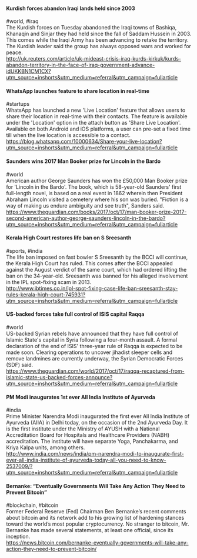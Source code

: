 
#### Kurdish forces abandon Iraqi lands held since 2003
#world, #iraq  
The Kurdish forces on Tuesday abandoned the Iraqi towns of Bashiqa, Khanaqin and Sinjar they had held since the fall of Saddam Hussein in 2003. This comes while the Iraqi Army has been advancing to retake the territory. The Kurdish leader said the group has always opposed wars and worked for peace.  
http://uk.reuters.com/article/uk-mideast-crisis-iraq-kurds-kirkuk/kurds-abandon-territory-in-the-face-of-iraq-government-advance-idUKKBN1CM1CX?utm_source=inshorts&utm_medium=referral&utm_campaign=fullarticle

#### WhatsApp launches feature to share location in real-time
#startups  
WhatsApp has launched a new 'Live Location' feature that allows users to share their location in real-time with their contacts. The feature is available under the 'Location' option in the attach button as 'Share Live Location'. Available on both Android and iOS platforms, a user can pre-set a fixed time till when the live location is accessible to a contact.  
https://blog.whatsapp.com/10000634/Share-your-live-location?utm_source=inshorts&utm_medium=referral&utm_campaign=fullarticle

#### Saunders wins 2017 Man Booker prize for Lincoln in the Bardo
#world  
American author George Saunders has won the £50,000 Man Booker prize for 'Lincoln in the Bardo'. The book, which is 58-year-old Saunders' first full-length novel, is based on a real event in 1862 wherein then President Abraham Lincoln visited a cemetery where his son was buried. "Fiction is a way of making us endure ambiguity and see truth", Sanders said.  
https://www.theguardian.com/books/2017/oct/17/man-booker-prize-2017-second-american-author-george-saunders-lincoln-in-the-bardo?utm_source=inshorts&utm_medium=referral&utm_campaign=fullarticle

#### Kerala High Court restores life ban on S Sreesanth
#sports, #india  
The life ban imposed on fast bowler S Sreesanth by the BCCI will continue, the Kerala High Court has ruled. This comes after the BCCI appealed against the August verdict of the same court, which had ordered lifting the ban on the 34-year-old. Sreesanth was banned for his alleged involvement in the IPL spot-fixing scam in 2013.  
http://www.ibtimes.co.in/ipl-spot-fixing-case-life-ban-sreesanth-stay-rules-kerala-high-court-745931?utm_source=inshorts&utm_medium=referral&utm_campaign=fullarticle

#### US-backed forces take full control of ISIS capital Raqqa
#world  
US-backed Syrian rebels have announced that they have full control of Islamic State's capital in Syria following a four-month assault. A formal declaration of the end of ISIS' three-year rule of Raqqa is expected to be made soon. Clearing operations to uncover jihadist sleeper cells and remove landmines are currently underway, the Syrian Democratic Forces (SDF) said.  
https://www.theguardian.com/world/2017/oct/17/raqqa-recaptured-from-islamic-state-us-backed-forces-announce?utm_source=inshorts&utm_medium=referral&utm_campaign=fullarticle

#### PM Modi inaugurates 1st ever All India Institute of Ayurveda
#india  
Prime Minister Narendra Modi inaugurated the first ever All India Institute of Ayurveda (AIIA) in Delhi today, on the occasion of the 2nd Ayurveda Day. It is the first institute under the Ministry of AYUSH with a National Accreditation Board for Hospitals and Healthcare Providers (NABH) accreditation. The institute will have separate Yoga, Panchakarma, and Kriya Kalpa units, among others.  
http://www.india.com/news/india/pm-narendra-modi-to-inaugurate-first-ever-all-india-institute-of-ayurveda-today-all-you-need-to-know-2537009/?utm_source=inshorts&utm_medium=referral&utm_campaign=fullarticle

#### Bernanke: “Eventually Governments Will Take Any Action They Need to Prevent Bitcoin”
#blockchain, #bitcoin  
Former Federal Reserve (Fed) Chairman Ben Bernanke’s recent comments about bitcoin and its network add to his growing list of hardening stances toward the world’s most popular cryptocurrency. No stranger to bitcoin, Mr. Bernanke has made several statements, at least one official, since its inception.  
https://news.bitcoin.com/bernanke-eventually-governments-will-take-any-action-they-need-to-prevent-bitcoin/
